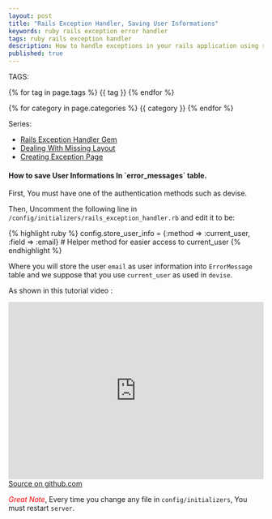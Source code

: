 ```yaml
---
layout: post
title: "Rails Exception Handler, Saving User Informations"
keywords: ruby rails exception error handler
tags: ruby rails exception handler
description: How to handle exceptions in your rails application using rails exception handler gem, step by step tutorial guide.
published: true
---
```


TAGS:
   
   {% for tag in page.tags %} {{ tag }} {% endfor %}

   {% for category in page.categories %} {{ category }} {% endfor %}

   Series:

 <ul>
 	<li><a href="/2016/04/22/Rails_Exception_Handler_complete_example_part1.html">Rails Exception Handler Gem</a></li>
   <li><a href="/2016/04/22/Rails_Exception_Handler_complete_example_part2.html">Dealing With Missing Layout</a></li>
   <li><a href="/2016/04/22/Rails_Exception_Handler_complete_example_part3.html">Creating Exception Page</a></li>
   
 </ul>

<h4>How to save User Informations In `error_messages` table.</h4>

First, You must have one of the authentication methods such as devise.

Then, Uncomment the following line in `/config/initializers/rails_exception_handler.rb` and edit it to be:

{% highlight ruby %}
  config.store_user_info = {:method => :current_user, :field => :email} # Helper method for easier access to current_user
{% endhighlight %}

Where you will store the user `email` as user information into `ErrorMessage` table and we suppose that you use `current_user` as used in `devise`.

As shown in this tutorial video :

<iframe width="100%" height="350" src="https://www.youtube.com/embed/VZ5adC3Yi3E" frameborder="0" allowfullscreen></iframe>

<br>
<a target="_blank" href="https://github.com/mamdouh-abbas/exception_handler" title="source on github">Source on github.com</a>

<i style="color:red;">Great Note</i>, Every time you change any file in `config/initializers`, You must restart `server`.
